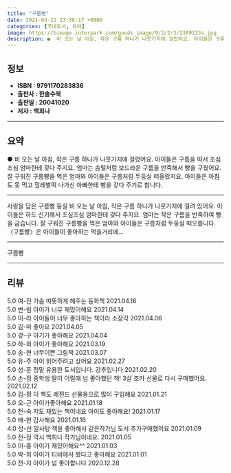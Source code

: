```yaml
---
title: "구름빵"
date: 2021-04-22 23:38:17 +0900
categories: [국내도서, 유아]
image: https://bimage.interpark.com/goods_image/9/2/2/3/2389223s.jpg
description: ●  비 오는 날 아침, 작은 구름 하나가 나뭇가지에 걸렸어요. 아이들은 구름을 따서 조심조심 엄마한테 갖다 주지요. 엄마는 솜털처럼 보드라운 구름을 반죽해서 빵을 구웠어요. 잘 구워진 구름빵을 먹은 엄마와 아이들은 구름처럼 두둥실 떠올랐지요. 아이들은 아침도 못 먹고 헐레벌떡 나가신 아빠한테 빵을 갖다
---
```


## **정보**

- **ISBN : 9791170283836**
- **출판사 : 한솔수북**
- **출판일 : 20041020**
- **저자 : 백희나**

------



## **요약**

●  비 오는 날 아침, 작은 구름 하나가 나뭇가지에 걸렸어요. 아이들은 구름을 따서 조심조심 엄마한테 갖다 주지요. 엄마는 솜털처럼 보드라운 구름을 반죽해서 빵을 구웠어요. 잘 구워진 구름빵을 먹은 엄마와 아이들은 구름처럼 두둥실 떠올랐지요. 아이들은 아침도 못 먹고 헐레벌떡 나가신 아빠한테 빵을 갖다 주기로 합니다.

------

사랑을 담은 구름빵 둥실
비 오는 날 아침, 작은 구름 하나가 나뭇가지에 걸려 있어요. 아이들은 하도 신기해서 조심조심 엄마한테 갖다 주지요. 엄마는 작은 구름을 반죽하여 빵을 굽습니다. 잘 구워진 구름빵을 먹은 엄마와 아이들은 구름처럼 두둥실 떠오릅니다. 
〈구름빵〉은 아이들이 좋아하는 먹을거리에... 

------


구름빵 

------


## **리뷰** 

5.0 여-진 가슴 따뜻하게 해주는 동화책 2021.04.16 <br/>5.0 변-림 아이가 너무 재밌어해요 2021.04.14 <br/>5.0 이-라 아이들이 너무 좋아하는 책이라 소장각 2021.04.06 <br/>5.0 김-미 좋아요 2021.04.05 <br/>5.0 강-구 아기가 좋아해요 2021.04.04 <br/>5.0 하-희 아이가 좋아해요 2021.03.19 <br/>5.0 송-현 너무이쁜 그림책 2021.03.07 <br/>5.0 유-주 아이 읽어주려고 샀어요 2021.02.27 <br/>5.0 성-훈 정말 유용한 도서입니다. 강추입니다  2021.02.20 <br/>5.0 손-정 중학생 딸이 어릴때 넘 좋아했던 책! 3살 조카 선물로 다시 구매했어요. 2021.02.12 <br/>5.0 김-정 이 책도 레젼드
선물용으로 많이 구입해요 2021.01.21 <br/>5.0 오-근 아이가좋아해요 2021.01.18 <br/>5.0 전-숙 저도 재밌는 책이네요 아이도 좋아해요! 2021.01.17 <br/>5.0 배-현 감사해요 2021.01.16 <br/>4.0 성-선 알사탕 책을 좋아해서 같은작가님 도서 추가구매했어요 2021.01.09 <br/>5.0 전-정 역시 백희나 작가님이네요.  2021.01.05 <br/>5.0 이-홍 아이가 재밌어해요^^ 2021.01.03 <br/>5.0 박-희 아이가 티비에서 봤다고 좋아해요 2021.01.01 <br/>5.0 전-지 아이가 넘 좋아합니다 2020.12.28 <br/>